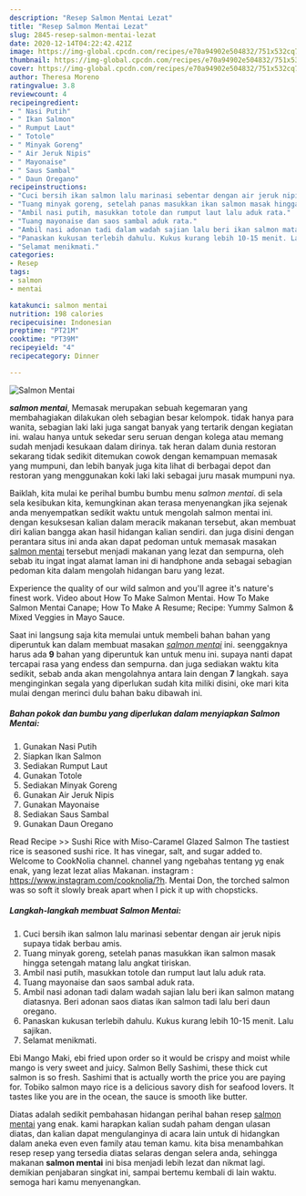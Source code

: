 ```yaml
---
description: "Resep Salmon Mentai Lezat"
title: "Resep Salmon Mentai Lezat"
slug: 2845-resep-salmon-mentai-lezat
date: 2020-12-14T04:22:42.421Z
image: https://img-global.cpcdn.com/recipes/e70a94902e504832/751x532cq70/salmon-mentai-foto-resep-utama.jpg
thumbnail: https://img-global.cpcdn.com/recipes/e70a94902e504832/751x532cq70/salmon-mentai-foto-resep-utama.jpg
cover: https://img-global.cpcdn.com/recipes/e70a94902e504832/751x532cq70/salmon-mentai-foto-resep-utama.jpg
author: Theresa Moreno
ratingvalue: 3.8
reviewcount: 4
recipeingredient:
- " Nasi Putih"
- " Ikan Salmon"
- " Rumput Laut"
- " Totole"
- " Minyak Goreng"
- " Air Jeruk Nipis"
- " Mayonaise"
- " Saus Sambal"
- " Daun Oregano"
recipeinstructions:
- "Cuci bersih ikan salmon lalu marinasi sebentar dengan air jeruk nipis supaya tidak berbau amis."
- "Tuang minyak goreng, setelah panas masukkan ikan salmon masak hingga setengah matang lalu angkat tiriskan."
- "Ambil nasi putih, masukkan totole dan rumput laut lalu aduk rata."
- "Tuang mayonaise dan saos sambal aduk rata."
- "Ambil nasi adonan tadi dalam wadah sajian lalu beri ikan salmon matang diatasnya. Beri adonan saos diatas ikan salmon tadi lalu beri daun oregano."
- "Panaskan kukusan terlebih dahulu. Kukus kurang lebih 10-15 menit. Lalu sajikan."
- "Selamat menikmati."
categories:
- Resep
tags:
- salmon
- mentai

katakunci: salmon mentai 
nutrition: 198 calories
recipecuisine: Indonesian
preptime: "PT21M"
cooktime: "PT39M"
recipeyield: "4"
recipecategory: Dinner

---
```



![Salmon Mentai](https://img-global.cpcdn.com/recipes/e70a94902e504832/751x532cq70/salmon-mentai-foto-resep-utama.jpg)

<b><i>salmon mentai</i></b>, Memasak merupakan sebuah kegemaran yang membahagiakan dilakukan oleh sebagian besar kelompok. tidak hanya para wanita, sebagian laki laki juga sangat banyak yang tertarik dengan kegiatan ini. walau hanya untuk sekedar seru seruan dengan kolega atau memang sudah menjadi kesukaan dalam dirinya. tak heran dalam dunia restoran sekarang tidak sedikit ditemukan cowok dengan kemampuan memasak yang mumpuni, dan lebih banyak juga kita lihat di berbagai depot dan restoran yang menggunakan koki laki laki sebagai juru masak mumpuni nya.

Baiklah, kita mulai ke perihal bumbu bumbu menu <i>salmon mentai</i>. di sela sela kesibukan kita, kemungkinan akan terasa menyenangkan jika sejenak anda menyempatkan sedikit waktu untuk mengolah salmon mentai ini. dengan kesuksesan kalian dalam meracik makanan tersebut, akan membuat diri kalian bangga akan hasil hidangan kalian sendiri. dan juga disini dengan perantara situs ini anda akan dapat pedoman untuk memasak masakan <u>salmon mentai</u> tersebut menjadi makanan yang lezat dan sempurna, oleh sebab itu ingat ingat alamat laman ini di handphone anda sebagai sebagian pedoman kita dalam mengolah hidangan baru yang lezat.

Experience the quality of our wild salmon and you&#39;ll agree it&#39;s nature&#39;s finest work. Video about How To Make Salmon Mentai. How To Make Salmon Mentai Canape; How To Make A Resume; Recipe: Yummy Salmon &amp; Mixed Veggies in Mayo Sauce.


Saat ini langsung saja kita memulai untuk membeli bahan bahan yang diperuntuk kan dalam membuat masakan <u><i>salmon mentai</i></u> ini. seenggaknya harus ada <b>9</b> bahan yang diperuntuk kan untuk menu ini. supaya nanti dapat tercapai rasa yang endess dan sempurna. dan juga sediakan waktu kita sedikit, sebab anda akan mengolahnya antara lain dengan <b>7</b> langkah. saya menginginkan segala yang diperlukan sudah kita miliki disini, oke mari kita mulai dengan merinci dulu bahan baku dibawah ini.

<!--inarticleads1-->

##### Bahan pokok dan bumbu yang diperlukan dalam menyiapkan Salmon Mentai:

1. Gunakan  Nasi Putih
1. Siapkan  Ikan Salmon
1. Sediakan  Rumput Laut
1. Gunakan  Totole
1. Sediakan  Minyak Goreng
1. Gunakan  Air Jeruk Nipis
1. Gunakan  Mayonaise
1. Sediakan  Saus Sambal
1. Gunakan  Daun Oregano


Read Recipe &gt;&gt; Sushi Rice with Miso-Caramel Glazed Salmon The tastiest rice is seasoned sushi rice. It has vinegar, salt, and sugar added to. Welcome to CookNolia channel. channel yang ngebahas tentang yg enak enak, yang lezat lezat alias Makanan. instagram : https://www.instagram.com/cooknolia/?h. Mentai Don, the torched salmon was so soft it slowly break apart when I pick it up with chopsticks. 

<!--inarticleads2-->

##### Langkah-langkah membuat Salmon Mentai:

1. Cuci bersih ikan salmon lalu marinasi sebentar dengan air jeruk nipis supaya tidak berbau amis.
1. Tuang minyak goreng, setelah panas masukkan ikan salmon masak hingga setengah matang lalu angkat tiriskan.
1. Ambil nasi putih, masukkan totole dan rumput laut lalu aduk rata.
1. Tuang mayonaise dan saos sambal aduk rata.
1. Ambil nasi adonan tadi dalam wadah sajian lalu beri ikan salmon matang diatasnya. Beri adonan saos diatas ikan salmon tadi lalu beri daun oregano.
1. Panaskan kukusan terlebih dahulu. Kukus kurang lebih 10-15 menit. Lalu sajikan.
1. Selamat menikmati.


Ebi Mango Maki, ebi fried upon order so it would be crispy and moist while mango is very sweet and juicy. Salmon Belly Sashimi, these thick cut salmon is so fresh. Sashimi that is actually worth the price you are paying for. Tobiko salmon mayo rice is a delicious savory dish for seafood lovers. It tastes like you are in the ocean, the sauce is smooth like butter. 

Diatas adalah sedikit pembahasan hidangan perihal bahan resep <u>salmon mentai</u> yang enak. kami harapkan kalian sudah paham dengan ulasan diatas, dan kalian dapat mengulanginya di acara lain untuk di hidangkan dalam aneka even even family atau teman kamu. kita bisa menambahkan resep resep yang tersedia diatas selaras dengan selera anda, sehingga makanan <b>salmon mentai</b> ini bisa menjadi lebih lezat dan nikmat lagi. demikian penjabaran singkat ini, sampai bertemu kembali di lain waktu. semoga hari kamu menyenangkan.
